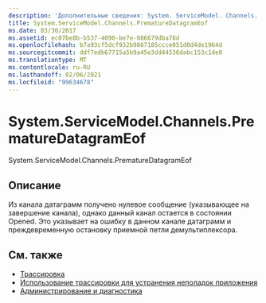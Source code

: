 ```yaml
---
description: 'Дополнительные сведения: System. ServiceModel. Channels. Прематуредатаграмеоф'
title: System.ServiceModel.Channels.PrematureDatagramEof
ms.date: 03/30/2017
ms.assetid: ec07be8b-b537-4090-be7e-086679dba78d
ms.openlocfilehash: b7a93cf5dcf932b9867185ccce051d0d4de1964d
ms.sourcegitcommit: ddf7edb67715a5b9a45e3dd44536dabc153c1de0
ms.translationtype: MT
ms.contentlocale: ru-RU
ms.lasthandoff: 02/06/2021
ms.locfileid: "99634678"
---
```

# <a name="systemservicemodelchannelsprematuredatagrameof"></a>System.ServiceModel.Channels.PrematureDatagramEof

System.ServiceModel.Channels.PrematureDatagramEof  
  
## <a name="description"></a>Описание  

 Из канала датаграмм получено нулевое сообщение (указывающее на завершение канала), однако данный канал остается в состоянии Opened. Это указывает на ошибку в данном канале датаграмм и преждевременную остановку приемной петли демультиплексора.  
  
## <a name="see-also"></a>См. также

- [Трассировка](index.md)
- [Использование трассировки для устранения неполадок приложения](using-tracing-to-troubleshoot-your-application.md)
- [Администрирование и диагностика](../index.md)
